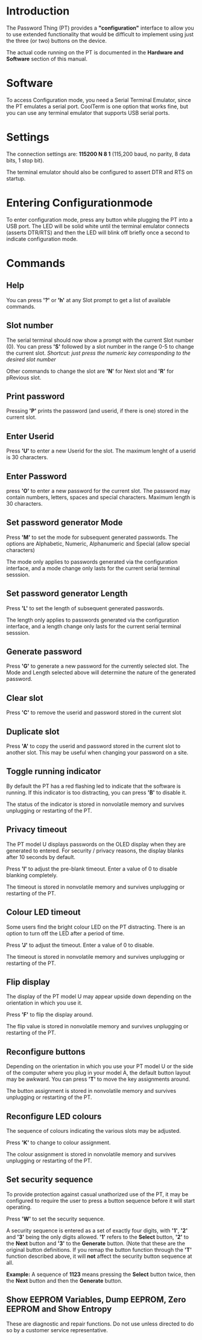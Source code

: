 # Introduction

The Password Thing (PT) provides a **"configuration"** interface to allow you to use
extended functionality that would be difficult to implement using just the
three (or two) buttons on the device.  

The actual code running on the PT is documented in the **Hardware and
Software** section of this manual. 

# Software

To access Configuration mode, you need a Serial Terminal Emulator, since the PT emulates a
serial port.  CoolTerm is one option that works fine, but you can use any
terminal emulator that supports USB serial ports.  

# Settings

The connection settings are: **115200 N 8 1** (115,200 baud, no parity, 8
data bits, 1 stop bit).

The terminal emulator should also be configured to assert DTR and RTS on
startup.  

# Entering Configurationmode

To enter configuration mode, press any button while plugging the PT into a USB
port.  The LED will be solid white until the terminal emulator connects
(asserts DTR/RTS) and then the LED will blink off briefly once a second to
indicate configuration mode. 

# Commands

## Help
You can press **'?'** or **'h'** at any Slot prompt to get a list of available commands.  

## Slot number
The serial terminal should now show a prompt with the current Slot number
(0).  You can press **'S'** followed by a slot number in the range 0-5 to change
the current slot.  *Shortcut: just press the numeric key corresponding to
the desired slot number*

Other commands to change the slot are **'N'** for Next slot and **'R'** for
pRevious slot.  

## Print password
Pressing **'P'** prints the password (and userid, if there is one) stored in
the current slot. 

## Enter Userid
Press **'U'** to enter a new Userid for the slot. The maximum lenght of a
userid is 30 characters. 

## Enter Password
press **'O'** to enter a new password for the current slot.  The password
may contain numbers, letters, spaces  and special characters.  Maximum length 
is 30 characters. 

## Set password generator Mode
Press **'M'** to set the mode for subsequent generated passwords.  The
options are Alphabetic, Numeric, Alphanumeric and Special (allow special
characters)

The mode only applies to passwords generated via the configuration interface,
and a mode change only lasts for the current serial terminal sesssion.  

## Set password generator Length
Press **'L'** to set the length of subsequent generated passwords.  

The length only applies to passwords generated via the configuration interface,
and a length change only lasts for the current serial terminal sesssion.  

## Generate password
Press **'G'** to generate a new password for the currently selected slot. 
The Mode and Length selected above will determine the nature of the
generated password.  

## Clear slot
Press **'C'** to remove the userid and password stored in the current slot

## Duplicate  slot
Press **'A'** to copy the userid and password stored in the current slot to
another slot.  This may be useful when changing your password on a site. 
 
## Toggle running indicator
By default the PT has a red flashing led to indicate that the software is
running. If this indicator is too distracting, you can press **'B'** to
disable it.  

The status of the indicator is stored in nonvolatile memory and survives 
unplugging or restarting of the PT.  

## Privacy timeout
The PT model U displays passwords on the OLED display when they are
generated to entered.  For security / privacy reasons, the display blanks
after 10 seconds by default.  

Press **'I'** to adjust the pre-blank timeout.  Enter a value of 0 to
disable blanking completely. 

The timeout is stored in nonvolatile memory and survives unplugging or 
restarting of the PT.  

## Colour LED timeout
Some users find the bright colour LED on the PT distracting. There is 
an option to turn off the LED after a period of time.  

Press **'J'** to adjust the timeout.  Enter a value of 0 to disable.

The timeout is stored in nonvolatile memory and survives unplugging or 
restarting of the PT.  

## Flip display
The display of the PT model U may appear upside down depending on the
orientation in which you use it. 

Press **'F'** to flip the display around.  

The flip value is stored in nonvolatile memory and survives unplugging or 
restarting of the PT.  

## Reconfigure buttons
Depending on the orientation in which you use your PT model U or the side of
the computer where you plug in your model A, the default button layout may
be awkward.  You can press **'T'** to move the key assignments around.  

The button assignment is stored in nonvolatile memory and survives unplugging or 
restarting of the PT.  

## Reconfigure LED colours
The sequence of colours indicating the various slots may be adjusted.  

Press **'K'** to change to colour assignment.  

The colour assignment is stored in nonvolatile memory and survives unplugging or 
restarting of the PT.  

## Set security sequence
To provide protection against casual unathorized use of the PT, it may be
configured to require the user to press a button sequence before it will
start operating.  

Press **'W'** to set the security sequence.  

A security sequence is entered as a set of exactly four digits, with **'1'**, **'2'** 
and **'3'** being the only digits allowed.   **'1'** refers to the **Select** button, 
**'2'** to the **Next** button and **'3'** to the **Generate** button.  (Note that 
these are the original button definitions.  If you remap the button function through 
the **'T'** function described above, it will **not** affect the security button 
sequence at all.  

**Example:**  A sequence of **1123** means pressing the **Select** button twice, then 
the **Next** button and then the **Generate** button.



## Show EEPROM Variables, Dump EEPROM,  Zero EEPROM and Show Entropy
These are diagnostic and repair functions.  Do not use unless directed  to
do so by a customer service representative. 
 